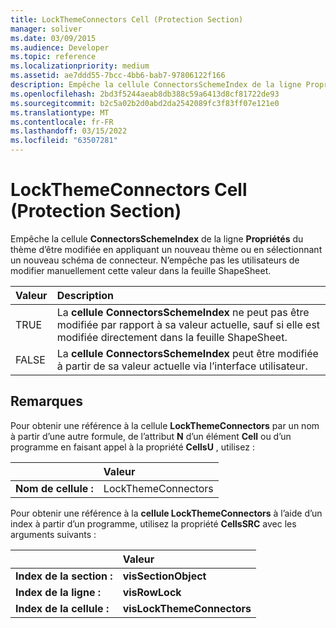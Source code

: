 ```yaml
---
title: LockThemeConnectors Cell (Protection Section)
manager: soliver
ms.date: 03/09/2015
ms.audience: Developer
ms.topic: reference
ms.localizationpriority: medium
ms.assetid: ae7ddd55-7bcc-4bb6-bab7-97806122f166
description: Empêche la cellule ConnectorsSchemeIndex de la ligne Propriétés du thème d’être modifiée en appliquant un nouveau thème ou en sélectionnant un nouveau schéma de connecteur. N’empêche pas les utilisateurs de modifier manuellement cette valeur dans la feuille ShapeSheet.
ms.openlocfilehash: 2bd3f5244aeab8db388c59a6413d8cf81722de93
ms.sourcegitcommit: b2c5a02b2d0abd2da2542089fc3f83ff07e121e0
ms.translationtype: MT
ms.contentlocale: fr-FR
ms.lasthandoff: 03/15/2022
ms.locfileid: "63507281"
---
```

# <a name="lockthemeconnectors-cell-protection-section"></a>LockThemeConnectors Cell (Protection Section)

Empêche la cellule **ConnectorsSchemeIndex** de la ligne **Propriétés** du thème d’être modifiée en appliquant un nouveau thème ou en sélectionnant un nouveau schéma de connecteur. N’empêche pas les utilisateurs de modifier manuellement cette valeur dans la feuille ShapeSheet. 
  
|**Valeur**|**Description**|
|:-----|:-----|
|TRUE  <br/> |La **cellule ConnectorsSchemeIndex** ne peut pas être modifiée par rapport à sa valeur actuelle, sauf si elle est modifiée directement dans la feuille ShapeSheet. |
|FALSE  <br/> |La **cellule ConnectorsSchemeIndex** peut être modifiée à partir de sa valeur actuelle via l’interface utilisateur. |
   
## <a name="remarks"></a>Remarques

Pour obtenir une référence à la cellule **LockThemeConnectors** par un nom à partir d’une autre formule, de l’attribut **N** d’un élément **Cell** ou d’un programme en faisant appel à la propriété **CellsU** , utilisez : 
  
||Valeur |
|:-----|:-----|
| **Nom de cellule :**  <br/> | LockThemeConnectors  <br/> |
   
Pour obtenir une référence à la **cellule LockThemeConnectors** à l’aide d’un index à partir d’un programme, utilisez la propriété **CellsSRC** avec les arguments suivants : 
  
||Valeur |
|:-----|:-----|
| **Index de la section :**  <br/> |**visSectionObject** <br/> |
| **Index de la ligne :**  <br/> |**visRowLock** <br/> |
| **Index de la cellule :**  <br/> |**visLockThemeConnectors** <br/> |
   

